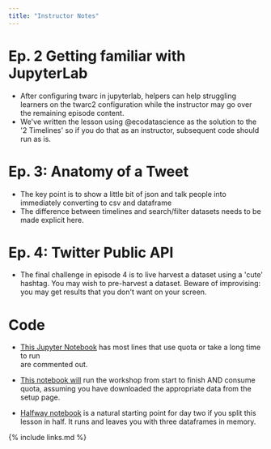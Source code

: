 ```yaml
---
title: "Instructor Notes"
---
```


# Ep. 2 Getting familiar with JupyterLab

* After configuring twarc in jupyterlab, helpers can help struggling learners on the twarc2 
  configuration while the instructor may go over the remaining episode content.
* We've written the lesson using @ecodatascience as the  solution to the '2 Timelines' 
  so if you do that as an instructor, subsequent code should run as is.

# Ep. 3: Anatomy of a Tweet

* The key point is to show a little bit of json and talk people into
  immediately converting to csv and dataframe
* The difference between timelines and search/filter datasets needs
  to be made explicit here.

# Ep. 4: Twitter Public API

* The final challenge in episode 4 is to live harvest a dataset
  using a 'cute' hashtag. You may wish to pre-harvest
  a dataset. Beware of improvising: you may get results that you
  don't want on your screen.

# Code
* [This Jupyter Notebook](../code/TwarcWorkshop.ipynb) has 
  most lines that use quota or take a long time to run  
  are commented out.

* [This notebook will](../code/TwarcWorkshop_with_harvests.ipynb) run 
  the workshop from start to finish AND consume quota, assuming
  you have downloaded the appropriate data from the setup page.

* [Halfway notebook](../code/workshop_halfway.ipynb) is a natural
  starting point for day two if you split this lesson in half.
  It runs and leaves you with three dataframes in memory.


{% include links.md %}
